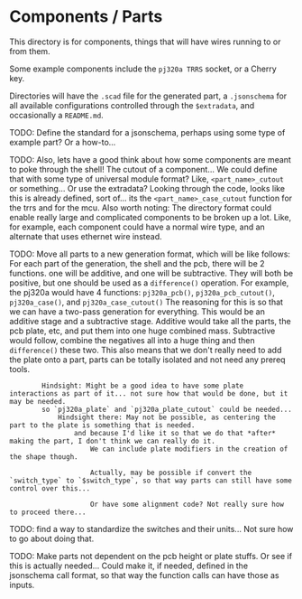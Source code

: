 # Components / Parts

This directory is for components, things that will have wires running to or from them.

Some example components include the `pj320a TRRS` socket, or a Cherry key.

Directories will have the `.scad` file for the generated part, a `.jsonschema` for all available configurations controlled through the `$extradata`, and occasionally a `README.md`.

TODO: Define the standard for a jsonschema, perhaps using some type of example part? Or a how-to...

TODO: Also, lets have a good think about how some components are meant to poke through the shell! The cutout of a component...
			We could define that with some type of universal module format? Like, `<part_name>_cutout` or something... Or use the extradata?
			Looking through the code, looks like this is already defined, sort of... its the `<part_name>_case_cutout` function for the trrs and for the mcu.
				Also worth noting: The directory format could enable really large and complicated components to be broken up a lot.
					Like, for example, each component could have a normal wire type, and an alternate that uses ethernet wire instead.

TODO: Move all parts to a new generation format, which will be like follows:
				For each part of the generation, the shell and the pcb, there will be 2 functions. one will be additive, and one will be subtractive.
				They will both be positive, but one should be used as a `difference()` operation.
					For example, the pj320a would have 4 functions: `pj320a_pcb()`, `pj320a_pcb_cutout()`, `pj320a_case()`, and `pj320a_case_cutout()`
			The reasoning for this is so that we can have a two-pass generation for everything.
				This would be an additive stage and a subtractive stage.
					Additive would take all the parts, the pcb plate, etc, and put them into one huge combined mass.
					Subtractive would follow, combine the negatives all into a huge thing and then `difference()` these two.
			This also means that we don't really need to add the plate onto a part, parts can be totally isolated and not need any prereq tools.

			Hindsight: Might be a good idea to have some plate interactions as part of it... not sure how that would be done, but it may be needed.
			so `pj320a_plate` and `pj320a_plate_cutout` could be needed...
				Hindsight there: May not be possible, as centering the part to the plate is something that is needed.
					and because I'd like it so that we do that *after* making the part, I don't think we can really do it.
						We can include plate modifiers in the creation of the shape though.

						Actually, may be possible if convert the `switch_type` to `$switch_type`, so that way parts can still have some control over this...

						Or have some alignment code? Not really sure how to proceed there...

TODO: find a way to standardize the switches and their units... Not sure how to go about doing that.

TODO: Make parts not dependent on the pcb height or plate stuffs. Or see if this is actually needed...
				Could make it, if needed, defined in the jsonschema call format, so that way the function calls can have those as inputs.
